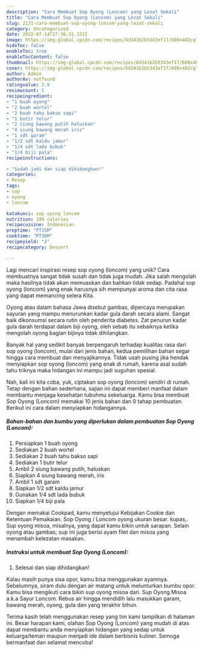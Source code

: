 ```yaml
---
description: "Cara Membuat Sop Oyong (Loncom) yang Lezat Sekali"
title: "Cara Membuat Sop Oyong (Loncom) yang Lezat Sekali"
slug: 2131-cara-membuat-sop-oyong-loncom-yang-lezat-sekali
category: Uncategorized
date: 2022-07-14T17:36:31.331Z
image: https://img-global.cpcdn.com/recipes/6d341b2b5343ef17/680x482cq70/sop-oyong-loncom-foto-resep-utama.jpg
hideToc: false
enableToc: true
enableTocContent: false
thumbnail: https://img-global.cpcdn.com/recipes/6d341b2b5343ef17/680x482cq70/sop-oyong-loncom-foto-resep-utama.jpg
cover: https://img-global.cpcdn.com/recipes/6d341b2b5343ef17/680x482cq70/sop-oyong-loncom-foto-resep-utama.jpg
author: Admin
authorAv: notfound
ratingvalue: 3.9
reviewcount: 5
recipeingredient:
- "1 buah oyong"
- "2 buah wortel"
- "2 buah tahu bakso sapi"
- "1 butir telur"
- "2 siung bawang putih haluskan"
- "4 siung bawang merah iris"
- "1 sdt garam"
- "1/2 sdt kaldu jamur"
- "1/4 sdt lada bubuk"
- "1/4 biji pala"
recipeinstructions:

- "Sudah jadi dan siap dihidangkan!"
categories:
- Resep
tags:
- sop
- oyong
- loncom

katakunci: sop oyong loncom 
nutrition: 199 calories
recipecuisine: Indonesian
preptime: "PT15M"
cooktime: "PT36M"
recipeyield: "2"
recipecategory: Dessert

---
```





Lagi mencari inspirasi resep sop oyong (loncom) yang unik? Cara membuatnya sangat tidak susah dan tidak juga mudah. Jika salah mengolah maka hasilnya tidak akan memuaskan dan bahkan tidak sedap. Padahal sop oyong (loncom) yang enak harusnya sih mempunyai aroma dan cita rasa yang dapat memancing selera Kita.





Oyong atau dalam bahasa Jawa disebut gambas, dipercaya merupakan sayuran yang mampu menurunkan kadar gula darah secara alami. Sangat baik dikonsumsi secara rutin oleh penderita diabetes. Zat penurun kadar gula darah terdapat dalam biji oyong, oleh sebab itu sebaiknya ketika mengolah oyong bagian bijinya tidak dihilangkan.

Banyak hal yang sedikit banyak berpengaruh terhadap kualitas rasa dari sop oyong (loncom), mulai dari jenis bahan, kedua pemilihan bahan segar hingga cara membuat dan menyajikannya. Tidak usah pusing jika hendak menyiapkan sop oyong (loncom) yang enak di rumah, karena asal sudah tahu triknya maka hidangan ini mampu jadi suguhan spesial.






Nah, kali ini kita coba, yuk, ciptakan sop oyong (loncom) sendiri di rumah. Tetap dengan bahan sederhana, sajian ini dapat memberi manfaat dalam membantu menjaga kesehatan tubuhmu sekeluarga. Kamu bisa membuat Sop Oyong (Loncom) memakai 10 jenis bahan dan 0 tahap pembuatan. Berikut ini cara dalam menyiapkan hidangannya.

<!--inarticleads1-->

##### Bahan-bahan dan bumbu yang diperlukan dalam pembuatan Sop Oyong (Loncom):

1. Persiapkan 1 buah oyong
1. Sediakan 2 buah wortel
1. Sediakan 2 buah tahu bakso sapi
1. Sediakan 1 butir telur
1. Ambil 2 siung bawang putih, haluskan
1. Siapkan 4 siung bawang merah, iris
1. Ambil 1 sdt garam
1. Siapkan 1/2 sdt kaldu jamur
1. Gunakan 1/4 sdt lada bubuk
1. Siapkan 1/4 biji pala


Dengan memakai Cookpad, kamu menyetujui Kebijakan Cookie dan Ketentuan Pemakaian. Sop Oyong / Loncom oyong ukuran besar. kupas,. Sup oyong misoa, misalnya, yang dapat kamu bikin untuk sarapan. Selain oyong atau gambas; sup ini juga berisi ayam filet dan misoa yang menambah kelezatan masakan. 

<!--inarticleads2-->

##### Instruksi untuk membuat Sop Oyong (Loncom):


1. Selesai dan siap dihidangkan!

Kalau masih punya sisa opor, kamu bisa menggunakan ayamnya. Sebelumnya, siram dulu dengan air matang untuk melunturkan bumbu opor. Kamu bisa mengikuti cara bikin sup oyong misoa dari. Sup Oyong Misoa a.k.a Sayur Loncom. Rebus air hingga mendidih lalu masukkan garam, bawang merah, oyong, gula dan yang terakhir bihun. 

Terima kasih telah menggunakan resep yang tim kami tampilkan di halaman ini. Besar harapan kami, olahan Sop Oyong (Loncom) yang mudah di atas dapat membantu anda menyiapkan hidangan yang sedap untuk keluarga/teman maupun menjadi ide dalam berbisnis kuliner. Semoga bermanfaat dan selamat mencoba!
